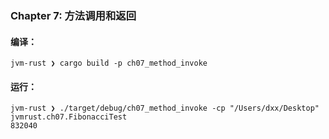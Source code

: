 ### Chapter 7: 方法调用和返回

#### 编译：

```shell
jvm-rust ❯ cargo build -p ch07_method_invoke
```

#### 运行：

```shell
jvm-rust ❯ ./target/debug/ch07_method_invoke -cp "/Users/dxx/Desktop" jvmrust.ch07.FibonacciTest
832040
```
